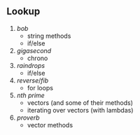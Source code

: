 ## Lookup ##

1. *bob*
   - string methods
   - if/else
2. *gigasecond*
   - chrono
3. *raindrops*
   - if/else
4. *reverse*/*fib*
   - for loops
5. *nth prime*
   - vectors (and some of their methods)
   - iterating over vectors (with lambdas)
6. *proverb*
   - vector methods
